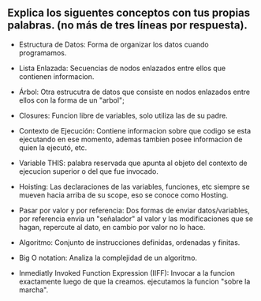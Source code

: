 ## Explica los siguentes conceptos con tus propias palabras. (no más de tres líneas por respuesta).

* Estructura de Datos: Forma de organizar los datos cuando programamos.

* Lista Enlazada: Secuencias de nodos enlazados entre ellos que contienen informacion.

* Árbol: Otra estrucutra de datos que consiste en nodos enlazados entre ellos con la forma de un "arbol";

* Closures: Funcion libre de variables, solo utiliza las de su padre.

* Contexto de Ejecución: Contiene informacion sobre que codigo se esta ejecutando en ese momento, ademas tambien posee informacion de quien la ejecutó, etc.

* Variable THIS: palabra reservada que apunta al objeto del contexto de ejecucion superior o del que fue invocado.

* Hoisting: Las declaraciones de las variables, funciones, etc siempre se mueven hacia arriba de su scope, eso se conoce como Hosting.

* Pasar por valor y por referencia: Dos formas de enviar datos/variables, por referencia envia un "señalador" al valor y las modificaciones que se hagan, repercute al dato, en cambio por valor no lo hace.

* Algoritmo: Conjunto de instrucciones definidas, ordenadas y finitas.

* Big O notation: Analiza la complejidad de un algoritmo.

* Inmediatly Invoked Function Expression (IIFF): Invocar a la funcion exactamente luego de que la creamos. ejecutamos la funcion "sobre la marcha".
